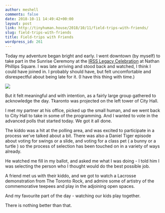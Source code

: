 ```yaml
---
author: meshell
comments: false
date: 2018-10-11 14:49:42+00:00
layout: post
link: http://tinyhuman.house/2018/10/11/field-trips-with-friends/
slug: field-trips-with-friends
title: Field-trips with Friends
wordpress_id: 261
---
```





Today my adventure began bright and early. I went downtown (by myself) to take part in the Sunrise Ceremony at the [IRSS Legacy Celebration](https://irsslegacy.com/) at Nathan Phillips Square. I was late arriving and stood back and watched, I think I could have joined in. I probably should have, but felt uncomfortable and disrespectful about being late for it. (I have this thing with time.)





![](http://tinyhuman.house/wp-content/uploads/2018/10/toronto.jpg)





But it felt meaningful and with intention, as a fairly large group gathered to acknowledge the day. Tkaronto was projected on the left tower of City Hall. 







I met my partner at his office, picked up the small human, and we went back to City Hall to take in some of the programming. And I wanted to vote in the advanced polls that started today. We got it all done.







The kiddo was a hit at the polling area, and was excited to participate in a process we've talked about a bit. There was also a Daniel Tiger episode about voting for swings or a slide, and voting for a class pet ( a bunny or a turtle ) so the process of selection has been touched on in a variety of ways already. 







He watched me fill in my ballot, and asked me what I was doing - I told him I was selecting the person who I thought would do the best possible job. 







A friend met us with their kiddo, and we got to watch a Lacrosse demonstration from The Toronto Rock, and admire some of artistry of the commemorative teepees and play in the adjoining open spaces. 







And my favourite part of the day - watching our kids play together. 













There is nothing better than that. 









